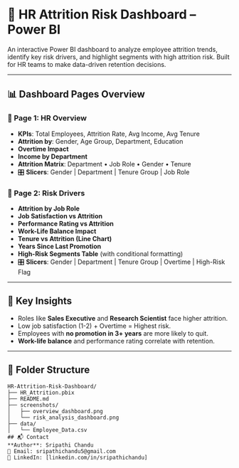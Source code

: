 # 💼 HR Attrition Risk Dashboard – Power BI

An interactive Power BI dashboard to analyze employee attrition trends, identify key risk drivers, and highlight segments with high attrition risk. Built for HR teams to make data-driven retention decisions.

---

## 📊 Dashboard Pages Overview

### 📌 Page 1: HR Overview
- **KPIs**: Total Employees, Attrition Rate, Avg Income, Avg Tenure
- **Attrition by**: Gender, Age Group, Department, Education
- **Overtime Impact**
- **Income by Department**
- **Attrition Matrix**: Department • Job Role • Gender • Tenure
- 🎛️ **Slicers**: Gender | Department | Tenure Group | Job Role

### 📌 Page 2: Risk Drivers
- **Attrition by Job Role**
- **Job Satisfaction vs Attrition**
- **Performance Rating vs Attrition**
- **Work-Life Balance Impact**
- **Tenure vs Attrition (Line Chart)**
- **Years Since Last Promotion**
- **High-Risk Segments Table** (with conditional formatting)
- 🎛️ **Slicers**: Gender | Department | Tenure Group | Overtime | High-Risk Flag

---

## 🧠 Key Insights
- Roles like **Sales Executive** and **Research Scientist** face higher attrition.
- Low job satisfaction (1-2) + Overtime = Highest risk.
- Employees with **no promotion in 3+ years** are more likely to quit.
- **Work-life balance** and performance rating correlate with retention.

---

## 📁 Folder Structure

```plaintext
HR-Attrition-Risk-Dashboard/
├── HR_Attrition.pbix
├── README.md
├── screenshots/
│   ├── overview_dashboard.png
│   └── risk_analysis_dashboard.png
├── data/
│   └── Employee_Data.csv
## 📬 Contact  
**Author**: Sripathi Chandu  
📧 Email: sripathichandu5@gmail.com
🔗 LinkedIn: [linkedin.com/in/sripathichandu]
